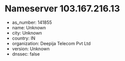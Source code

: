 # Nameserver 103.167.216.13

* as_number: 141855
* name: Unknown
* city: Unknown
* country: IN
* organization: Deepija Telecom Pvt Ltd
* version: Unknown
* dnssec: false
